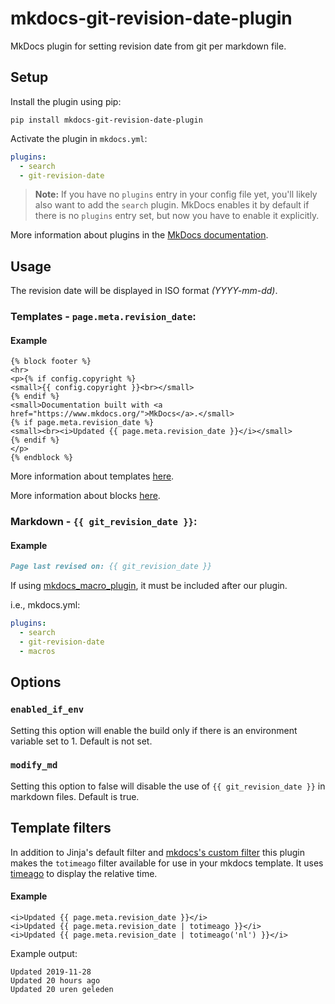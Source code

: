 # mkdocs-git-revision-date-plugin

MkDocs plugin for setting revision date from git per markdown file.

## Setup
Install the plugin using pip:

`pip install mkdocs-git-revision-date-plugin`

Activate the plugin in `mkdocs.yml`:

```yaml
plugins:
  - search
  - git-revision-date
```

> **Note:** If you have no `plugins` entry in your config file yet, you'll likely also want to add the `search` plugin. MkDocs enables it by default if there is no `plugins` entry set, but now you have to enable it explicitly.

More information about plugins in the [MkDocs documentation][mkdocs-plugins].

## Usage
The revision date will be displayed in ISO format *(YYYY-mm-dd)*.

### Templates - `page.meta.revision_date`:
#### Example
```django hljs
{% block footer %}
<hr>
<p>{% if config.copyright %}
<small>{{ config.copyright }}<br></small>
{% endif %}
<small>Documentation built with <a href="https://www.mkdocs.org/">MkDocs</a>.</small>
{% if page.meta.revision_date %}
<small><br><i>Updated {{ page.meta.revision_date }}</i></small>
{% endif %}
</p>
{% endblock %}
```
More information about templates [here][mkdocs-template].

More information about blocks [here][mkdocs-block].

### Markdown - `{{ git_revision_date }}`:
#### Example
```md
Page last revised on: {{ git_revision_date }}
```
If using [mkdocs_macro_plugin][mkdocs-macro], it must be included after our plugin.

i.e., mkdocs.yml:
```yaml
plugins:
  - search
  - git-revision-date
  - macros
```


[mkdocs-plugins]: https://www.mkdocs.org/user-guide/plugins/
[mkdocs-template]: https://www.mkdocs.org/user-guide/custom-themes/#template-variables
[mkdocs-block]: https://www.mkdocs.org/user-guide/styling-your-docs/#overriding-template-blocks
[mkdocs-macro]: https://github.com/fralau/mkdocs_macros_plugin

## Options

### `enabled_if_env`

Setting this option will enable the build only if there is an environment variable set to 1. Default is not set.

### `modify_md`

Setting this option to false will disable the use of `{{ git_revision_date }}` in markdown files. Default is true.

## Template filters

In addition to Jinja's default filter and [mkdocs's custom filter](https://www.mkdocs.org/user-guide/custom-themes/#template-filters) this plugin makes the `totimeago` filter available for use in your mkdocs template. It uses [timeago](https://github.com/hustcc/timeago) to display the relative time.

#### Example

```django hljs
<i>Updated {{ page.meta.revision_date }}</i>
<i>Updated {{ page.meta.revision_date | totimeago }}</i>
<i>Updated {{ page.meta.revision_date | totimeago('nl') }}</i>
```

Example output:

```
Updated 2019-11-28
Updated 20 hours ago
Updated 20 uren geleden
```